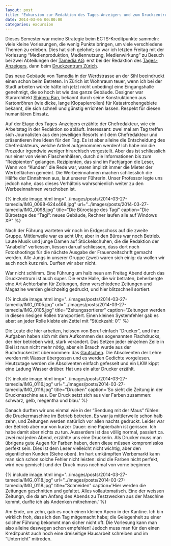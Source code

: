 ```yaml
---
layout: post
title: "Exkursion zur Redaktion des Tages-Anzeigers und zum Druckzentrum Zürich"
date: 2014-03-06 00:00:00
categories: excursion
---
```


Dieses Semester war meine Strategie beim ECTS-Kreditpunkte sammeln: viele kleine Vorlesungen, die wenig Punkte bringen,
um viele verschiedene Themen zu erleben. Dies hat sich gelohnt; so war ich letzten Freitag mit der Vorlesung
“Medienproduktion, Mediennutzung, Medienwirkung” zu Besuch bei zwei Abteilungen der [Tamedia
AG](http://de.wikipedia.org/wiki/Tamedia): erst bei der Redaktion des
[Tages-Anzeigers](http://de.wikipedia.org/wiki/Tages-Anzeiger), dann beim [Druckzentrum
Zürich](http://www.zeitungsdruck.ch/druckzentrum-zuerich.html).

Das neue Gebäude von Tamedia in der Werdstrasse an der Sihl beeindruckt einen schon beim Betreten. In Zürich ist
Wohnraum teuer, wenn ich bei der Stadt arbeiten würde hätte ich jetzt nicht unbedingt eine Eingangshalle genehmigt, die
so hoch ist wie das ganze Gebäude. Designer war Stararchitekt [Shigeru Ban](http://de.wikipedia.org/wiki/Shigeru_Ban),
bekannt durch seine Konstruktionen aus Kartonröhren (wie dicke, lange Klopapierrollen) für Katastrophengebiete bekannt,
die sich schnell und günstig errichten lassen. Respekt für diesen humanitären Einsatz.

Auf der Etage des Tages-Anzeigers erzählte der Chefredakteur, wie ein Arbeitstag in der Redaktion so abläuft.
Interessant: zwei mal am Tag treffen sich Journalisten aus den jeweiligen Resorts mit dem Chefredakteur und präsentieren
ihre Ideen für den Tag. Es ist aber alleine die Entscheidung des Chefredakteurs, welche Artikel aufgenommen werden! Ich
habe mir die Prozedur irgendwie weniger hirarchisch vorgestellt. Aber das ist schliesslich nur einer von vielen
Flaschenhälsen, durch die Informationen bis zum “Rezipienten” gelangen. Rezipienten, das sind im Fachjargon die Leser,
Wenn von “Kunden” die Rede war, waren implizit immer die Mieter der Werbeflächen gemeint. Die Werbeeinnahmen machen
schliesslich die Hälfte der Einnahmen aus, laut unserer Führerin. Unser Professor legte uns jedoch nahe, dass dieses
Verhältnis wahrschienlich weiter zu den Werbeeinnahmen verschoben ist.

{% include image.html
            img="../images/posts/2014-03-27-tamedia/IMG_0098-624x468.jpg"
            url="../images/posts/2014-03-27-tamedia/IMG_0098.jpg"
            title="Die Büroetage des Tagi"
            caption="Die Büroetage des “Tagi”: neues Gebäude, Rechner laufen alle auf Windows XP" %}

Nach der Führung warteten wir noch im Erdgeschoss auf die zweite Gruppe. Mittlerweile war es acht Uhr, aber in den
Büros war noch Betrieb. Laute Musik und junge Damen auf Stöckelschuhen, die die Redaktion der “Anabelle” verliessen,
liessen daruaf schliessen, dass dort noch Fotoshootings für die nächste Ausgabe der Frauenzeitschrift gemacht werden.
Alle Jungs in unserer Gruppe (zwei) waren sich einig: da wollen wir auch noch kurz rein. Durften wir aber nicht.

War nicht schlimm. Eine Führung um halb neun am Freitag Abend durch das Druckzentrum ist auch super. Die erste Halle,
die wir betraten, beherbergte eine Art Achterbahn für Zeitungen, denn verschiedene Zeitungen und Magazine werden
gleichzeitig gedruckt, und hier blitzschnell sortiert.

{% include image.html
            img="../images/posts/2014-03-27-tamedia/IMG_0105.jpg"
            url="../images/posts/2014-03-27-tamedia/IMG_0105.jpg"
            title="Zeitungssortierer"
            caption='Zeitungen werden in diesen riesigen Rollen transportiert. Einen kleinen Systemfehler gab es aber:
            an jeder Rolle klebte ein Zettel mit “Stückzahl: 0”.' %}

Die Leute die hier arbeiten, heissen von Beruf einfach “Drucker”, und ihre Aufgaben haben sich mit dem Aufkommen des
sogenannten Flachdrucks, der hier betrieben wird, stark verändert. Das Setzen jeder einzelnen Zeile in Blei ist nun
nicht mehr nötig, aber ein Brauch wurde aus der Buchdruckerzeit übernommen: das
[Gautschen](http://www.brauchwiki.de/Gautschen). Die Absolventen der Lehre werden mit Wasser übergossen und es werden
Gedichte vorgelesen. Heutzutage werden die Absolventen einfach gefesselt und ein LKW kippt eine Ladung Wasser drüber.
Hat uns ein alter Drucker erzählt.

{% include image.html
            img="../images/posts/2014-03-27-tamedia/IMG_0116.jpg"
            url="../images/posts/2014-03-27-tamedia/IMG_0116.jpg"
            title="Drucken"
            caption='So sieht die Zeitung in der Druckmaschine aus. Der Druck setzt sich aus vier Farben zusammen:
            schwarz, gelb, megentha und blau.' %}

Danach durften wir uns einmal wie in der “Sendung mit der Maus” fühlen: die Druckermaschine im Betrieb betreten. Es war
ja mittlerweile schon halb zehn, und Zeitungen werden natürlich vor allen nachts gedruckt. Leider war der Betrieb aber
nur von kurzer Dauer: eine Papierbahn ist gerissen. Ich habe damit aber nichts zu tun. Ausserdem ist das völlig normal,
passiert ca. zwei mal jeden Abend, erzählte uns eine Druckerin. Als Drucker muss man übrigens gute Augen für Farben
haben, denn diese müssen kompromisslos perfekt sein. Dies ist dem Leser vielleicht nicht wichtig, aber den eigentlichen
Kunden (Siehe oben). Im hart umkämpften Werbemarkt kann man sich schon solche Fehler nicht leisten: sind die Farben
nicht perfekt, wird neu gemischt und der Druck muss nochmal von vorne beginnen.

{% include image.html
            img="../images/posts/2014-03-27-tamedia/IMG_0118.jpg"
            url="../images/posts/2014-03-27-tamedia/IMG_0118.jpg"
            title="Schneiden"
            caption='Hier werden die Zeitungen geschnitten und gefaltet. Alles vollautomatisch. Eine der weissen
            Zeitungn, die da am Anfang des Abends zu Testzwecken aus der Maschine kommt, durfte ich als Andenken
            mitnehmen.' %}

Am Ende, um zehn, gab es noch einen kleinen Apero in der Kantine. Ich bin wirklich froh, dass ich den Tag mitgemacht
habe; die Gelegenheit zu einer solcher Führung bekommt man sicher nicht oft. Die Vorlesung kann man also alleine
deswegen schon empfehlen! Jedoch muss man für den einen Kreditpunkt auch noch eine dreiseitige Hausarbeit schreiben und
im “Unterricht” mitreden.
